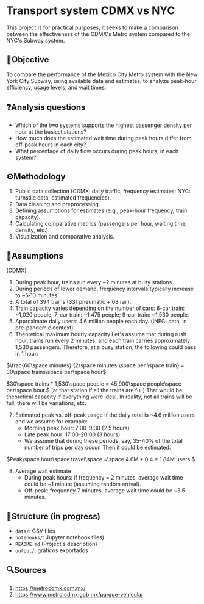 # Transport system CDMX vs NYC
This project is for practical purposes, it seeks to make a comparison between the effectiveness of the CDMX's Metro system compared to the NYC's Subway system.

## 🎯Objective
To compare the performance of the Mexico City Metro system with the New York City Subway, using available data and estimates, to analyze peak-hour efficiency, usage levels, and wait times.

## ❓Analysis questions
- Which of the two systems supports the highest passenger density per hour at the busiest stations?
- How much does the estimated wait time during peak hours differ from off-peak hours in each city?
- What percentage of daily flow occurs during peak hours, in each system?

## ⚙️Methodology
1. Public data collection (CDMX: daily traffic, frequency estimates; NYC: turnstile data, estimated frequencies).
2. Data cleaning and preprocessing.
3. Defining assumptions for estimates (e.g., peak-hour frequency, train capacity).
4. Calculating comparative metrics (passengers per hour, waiting time, density, etc.).
5. Visualization and comparative analysis.

## 🧮Assumptions
(CDMX)
1. During peak hour, trains run every ~2 minutes at busy stations.
2. During periods of lower demand, frequency intervals typically increase to ~5‑10 minutes.
3. A total of 394 trains (331 pneumatic + 63 rail).
4. Train capacity varies depending on the number of cars: 6-car train: ~1,020 people; 7-car train: ~1,475 people; 9-car train: ~1,530 people.
5. Approximate daily users: 4.6 million people each day. (INEGI data, in pre-pandemic context)
6. Theoretical maximum hourly capacity 
Let's assume that during rush hour, trains run every 2 minutes, and each train carries approximately 1,530 passengers. Therefore, at a busy station, the following could pass in 1 hour:

$\frac{60\space minutes} {2\space minutes \space per \space train} = 30\space trains\space per\space hour$

$30\space trains * 1,530\space people = 45,900\space people\space per\space hour.$ (at that station if all the trains are full)
That would be theoretical capacity if everything were ideal. In reality, not all trains will be full; there will be variations, etc.

7. Estimated peak vs. off-peak usage
If the daily total is ~4.6 million users, and we assume for example:
    - Morning peak hour: 7:00-9:30 (2.5 hours)
    - Late peak hour: 17:00-20:00 (3 hours)
    - We assume that during these periods, say, 35-40% of the total number of trips per day occur.
Then it could be estimated:

$Peak\space hour\space travel\space =\space 4.6M * 0.4 = 1.84M users $

8. Average wait estimate
    - During peak hours: if frequency = 2 minutes, average wait time could be ~1 minute (assuming random arrival).
    - Off-peak: frequency 7 minutes, average wait time could be ~3.5 minutes.

## 📁Structure (in progress)
- `data/`: CSV files  
- `notebooks/`: Jupyter notebook files)  
- `README.md` (Project's description)  
- `output/`: gráficos exportados
  
## 🔍Sources
1. https://metrocdmx.com.mx/
2. https://www.metro.cdmx.gob.mx/parque-vehicular
